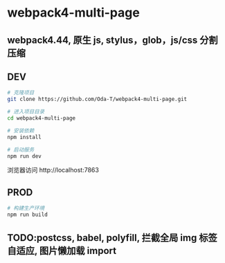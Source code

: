 # webpack4-multi-page

## webpack4.44, 原生 js, stylus，glob，js/css 分割压缩

## DEV

```bash
# 克隆项目
git clone https://github.com/Oda-T/webpack4-multi-page.git

# 进入项目目录
cd webpack4-multi-page

# 安装依赖
npm install

# 启动服务
npm run dev
```

浏览器访问 http://localhost:7863

## PROD

```bash
# 构建生产环境
npm run build
```

## TODO:postcss, babel, polyfill, 拦截全局 img 标签自适应, 图片懒加载 import
